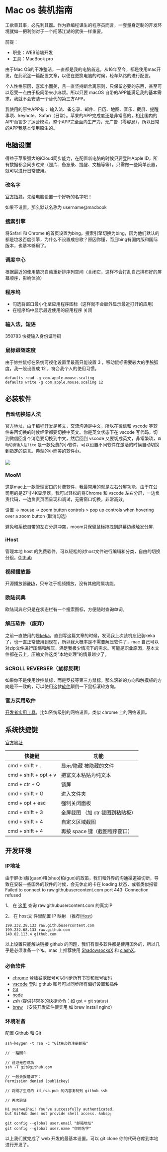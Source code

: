 # Mac os 装机指南

工欲善其事，必先利其器。作为靠编程谋生的程序员而言，一套量身定制的开发环境就如一把利剑对于一个闯荡江湖的武侠一样重要。

前提：
- 职业：WEB前端开发
- 工具：MacBook pro

由于Mac OS的干净整洁，一直都是我的电脑首选。从16年至今，都是使用mac开发，在此沉淀一篇配置文章，以便在更换电脑的时候，轻车熟路的进行配置。

个人性格原因，喜欢小而美，且一直坚持断舍离原则，只保留必要的东西，甚至可以忍受一点由于极简带来小麻烦。所以只要 macOS 自带的APP能满足我的基本需求，我就不会安装一个替代的第三方APP。

我使用的原生APP有： 输入法、备忘录、邮件、日历、地图、音乐、截屏、提醒事项、keynote、Safari（日常）。苹果的APP完成度还是非常高的，相比国内的APP而言少了运营模块，整个APP完全面向生产力，无广告（零容忍），所以日常的APP我基本使用原生的。


## 电脑设置

得益于苹果强大的iCloud同步能力，在配置新电脑的时候只要登陆Apple ID，所有数据都会同步过来（照片、备忘录、提醒、文档等等）。只需做一些简单设置，就可以进行日常使用。

### 改名字

[官方指导](https://support.apple.com/zh-cn/guide/mac-help/mchlp2322/mac)，先给电脑设置一个好听的名字吧！

如果不设置，那么默认名称为 username@macbook

### 搜索引擎

将Safari 和 Chrome 的首页设置为bing，搜索引擎切换为bing，因为他们默认的都是垃圾百度引擎，为什么不设置成谷歌？原因你懂，而且bing有国内版和国际版本，也基本够用了。

### 调度中心
根据最近的使用情况自动重新排序列空间（关闭它，这样不会打乱自己排布好的屏幕顺序，影响体验）

### 程序坞 
- 勾选将窗口最小化至应用程序图标（这样就不会额外显示最近打开的应用）
- 在程序坞中显示最近使用的应用程序 关闭 

### 输入法，短语
350783 快捷输入身份证号码

### 鼠标跟随速度

由于妙控鼠标在系统可视化设置里最高只能设置 3 ，移动鼠标需要较大的手腕弧度，我一般设置成 12 ，符合我个人的使用习惯。
```
defaults read -g com.apple.mouse.scaling 
defaults write -g com.apple.mouse.scaling 12
```


## 必装软件

### 自动切换输入法
[官方地址](https://www.better365.cn/AutoSwitchInput.html)，由于编程开发是英文，交流沟通是中文，所以在微信和 vscode 等软件来回切换的时候经常都要切换中英文。你是英文状态下在 vscode 写代码，切到微信回复个消息要切换到中文，然后回到 vscode 又要切成英文，非常繁琐，`自动切换输入法lite` 是一款免费的小软件，可以设置不同软件在激活的时候自动切换到指定的语言。典型的小而美的软件👍。

![](/setup-mac/自动切换输入法.png)

### MooM 
这是mac上一款管理窗口的付费软件，我最常用的就是左右分屏功能，由于在公司用的是27寸4K显示器，我可以轻松的将Chrome 和 vscode 左右分屏，一边负责代码，一边负责页面呈现和调试，无需窗口切换，非常高效。

设置 -> mouse -> zoom button controls > pop up controls when hovering over a zoom button (取消勾选)

避免和系统自带的左右分屏冲突，moom只保留鼠标拖拽到屏幕边缘触发分屏.

### iHost
管理本地 host 的免费软件，可以轻松的对host文件进行编辑和分类，自由的切换分组。[Github](https://github.com/toolinbox/iHosts)

### 视频播放器

开源播放器[iiNA](https://iina.io)，只专注于视频播放，没有其他附属功能。

### 欧陆词典
欧陆词典它只是在状态栏有一个搜索图标，方便随时查询单词。

### 解压软件 （废弃）
之前一直使用的是[keka](https://github.com/aonez/Keka)，直到写这篇文章的时候，发现我上次装机忘记装keka了，也一直正常使用到现在，所以我大概率是不需要解压软件了，mac 自己可以对zip文件进行压缩和解压，满足我极少情况下的需求。可能是职业原因，基本文件都在云上，压缩文件这类“本地处理”的情景越少了。

### SCROLL REVERSER（鼠标反转）
如果你不是使用妙控鼠标，而是罗技等第三方鼠标，那么滚轮的方向和触摸板的方向是不一致的，可以使用这款[软件](https://pilotmoon.com/scrollreverser/?_blank)颠倒一下鼠标滚轮方向。

### 官方实用软件
[开发者实用工具](https://developer.apple.com/download/all/?q=Additional)，比如系统级别的网络设置，类似 chrome 上的网络设置。


## 系统快捷键 
[官方地址](https://support.apple.com/zh-cn/HT201236)


|       快捷键           |        功能         |
| --------------------- | ------------------- |
| cmd + shift + .       | 显示/隐藏 被隐藏的文件 |
| cmd + shift + opt + v | 把富文本粘贴为纯文本 |
| cmd + ctr + Q         | 锁屏 |
| cmd + shift + G       | 进入文件夹 |
| cmd + opt + esc       | 强制关闭面板 |
| cmd + shift + 3       |  全屏截图 （加 ctr 截图到粘贴板） |  
| cmd + shift + 4       |  自定义区域截图 |  
| cmd + shift + 4       |  再按 space 键（截图程序窗口） |  

## 开发环境

### IP地址
由于屏(bi)蔽(guan)糟(shuo)粕(guo)的政策，我们和外界的沟通渠道被切断，导致在安装一些国外的软件的时候，会无休止的卡在 loading 状态，或者类似报错 Failed to connect to raw.githubusercontent.com port 443: Connection refused 

1、 在 [这里](https://www.ipaddress.com) 查询 raw.githubusercontent.com 的真实IP

2、 在 host文 件里配置 IP 映射 （推荐[iHost](https://github.com/toolinbox/iHosts)）

```
199.232.28.133 raw.githubusercontent.com
199.232.68.133 raw.github.com
140.82.113.4 github.com
```

以上设置只能解决链接 github 的问题，我们有很多软件都是使用国外的，所以几乎是必须准备一个🪜。mac 上推荐使用 [ShadowsocksX](https://github.com/shadowsocks/ShadowsocksX-NG) 和 [clashX](https://github.com/yichengchen/clashX)。

### 必备软件

- [chrome](https://www.google.cn/chrome/index.html) 登陆谷歌账号可以同步所有书签和账号密码
- [vscode](https://code.visualstudio.com/) 登陆 github 账号可以同步所有偏好设置和插件
- [Git](https://git-scm.com/downloads) 
- [node](https://nodejs.org/en/)
- [zsh](https://ohmyz.sh/) (提供非常多的快捷命令：如 gst = git status) 
- [brew](https://brew.sh/index_zh-cn) （安装开发软件很实用 如 brew install nginx）

### 环境准备

配置 Github 和 Git 

```
ssh-keygen -t rsa -C "GitHub的注册邮箱"

// 一路回车

// 验证是否成功
ssh -T git@github.com

// 一般会报错如下：
Permission denied (publickey)

// 将刚才生成的 id_rsa.pub 的内容复制到 github ssh 

// 再次验证

Hi yuanweihai! You've successfully authenticated,
but GitHub does not provide shell access. &nbsp;

git config --global user.email "邮箱地址"
git config --global user.name "你的名字"

```

以上我们就完成了 web 开发的最基本设置。可以 git clone 你的代码仓库到本地进行开发了。
